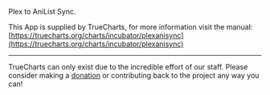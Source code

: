 Plex to AniList Sync.

This App is supplied by TrueCharts, for more information visit the manual: [https://truecharts.org/charts/incubator/plexanisync](https://truecharts.org/charts/incubator/plexanisync)

---

TrueCharts can only exist due to the incredible effort of our staff.
Please consider making a [donation](https://truecharts.org/about/sponsor) or contributing back to the project any way you can!
